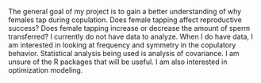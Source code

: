 The general goal of my project is to gain a better understanding of why females tap during copulation. Does female tapping affect reproductive success? Does female tapping increase or decrease the amount of sperm transferred? I currently do not have data to analyze. When I do have data, I am interested in looking at frequency and symmetry in the copulatory behavior. Statistical analysis being used is analysis of covariance. I am unsure of the R packages that will be useful. I am also interested in optimization modeling. 
